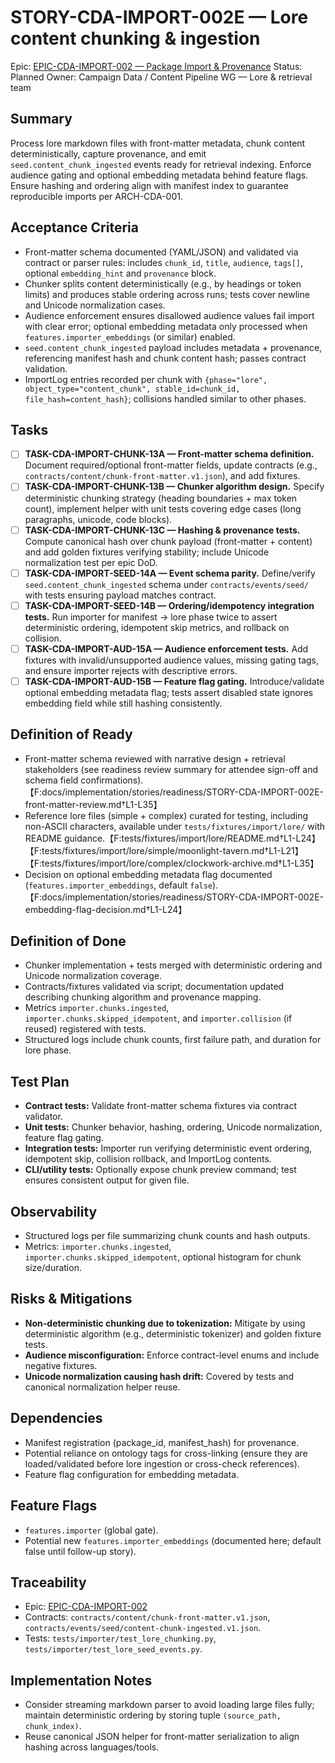 # STORY-CDA-IMPORT-002E — Lore content chunking & ingestion

Epic: [EPIC-CDA-IMPORT-002 — Package Import & Provenance](/docs/implementation/epics/EPIC-CDA-IMPORT-002-package-import-and-provenance.md)
Status: Planned
Owner: Campaign Data / Content Pipeline WG — Lore & retrieval team

## Summary
Process lore markdown files with front-matter metadata, chunk content deterministically, capture provenance, and emit `seed.content_chunk_ingested` events ready for retrieval indexing. Enforce audience gating and optional embedding metadata behind feature flags. Ensure hashing and ordering align with manifest index to guarantee reproducible imports per ARCH-CDA-001.

## Acceptance Criteria
- Front-matter schema documented (YAML/JSON) and validated via contract or parser rules: includes `chunk_id`, `title`, `audience`, `tags[]`, optional `embedding_hint` and `provenance` block.
- Chunker splits content deterministically (e.g., by headings or token limits) and produces stable ordering across runs; tests cover newline and Unicode normalization cases.
- Audience enforcement ensures disallowed audience values fail import with clear error; optional embedding metadata only processed when `features.importer_embeddings` (or similar) enabled.
- `seed.content_chunk_ingested` payload includes metadata + provenance, referencing manifest hash and chunk content hash; passes contract validation.
- ImportLog entries recorded per chunk with `{phase="lore", object_type="content_chunk", stable_id=chunk_id, file_hash=content_hash}`; collisions handled similar to other phases.

## Tasks
- [ ] **TASK-CDA-IMPORT-CHUNK-13A — Front-matter schema definition.** Document required/optional front-matter fields, update contracts (e.g., `contracts/content/chunk-front-matter.v1.json`), and add fixtures.
- [ ] **TASK-CDA-IMPORT-CHUNK-13B — Chunker algorithm design.** Specify deterministic chunking strategy (heading boundaries + max token count), implement helper with unit tests covering edge cases (long paragraphs, unicode, code blocks).
- [ ] **TASK-CDA-IMPORT-CHUNK-13C — Hashing & provenance tests.** Compute canonical hash over chunk payload (front-matter + content) and add golden fixtures verifying stability; include Unicode normalization test per epic DoD.
- [ ] **TASK-CDA-IMPORT-SEED-14A — Event schema parity.** Define/verify `seed.content_chunk_ingested` schema under `contracts/events/seed/` with tests ensuring payload matches contract.
- [ ] **TASK-CDA-IMPORT-SEED-14B — Ordering/idempotency integration tests.** Run importer for manifest → lore phase twice to assert deterministic ordering, idempotent skip metrics, and rollback on collision.
- [ ] **TASK-CDA-IMPORT-AUD-15A — Audience enforcement tests.** Add fixtures with invalid/unsupported audience values, missing gating tags, and ensure importer rejects with descriptive errors.
- [ ] **TASK-CDA-IMPORT-AUD-15B — Feature flag gating.** Introduce/validate optional embedding metadata flag; tests assert disabled state ignores embedding field while still hashing consistently.

## Definition of Ready
- Front-matter schema reviewed with narrative design + retrieval stakeholders (see readiness review summary for attendee sign-off and schema field confirmations).【F:docs/implementation/stories/readiness/STORY-CDA-IMPORT-002E-front-matter-review.md†L1-L35】
- Reference lore files (simple + complex) curated for testing, including non-ASCII characters, available under `tests/fixtures/import/lore/` with README guidance.【F:tests/fixtures/import/lore/README.md†L1-L24】【F:tests/fixtures/import/lore/simple/moonlight-tavern.md†L1-L21】【F:tests/fixtures/import/lore/complex/clockwork-archive.md†L1-L35】
- Decision on optional embedding metadata flag documented (`features.importer_embeddings`, default `false`).【F:docs/implementation/stories/readiness/STORY-CDA-IMPORT-002E-embedding-flag-decision.md†L1-L24】

## Definition of Done
- Chunker implementation + tests merged with deterministic ordering and Unicode normalization coverage.
- Contracts/fixtures validated via script; documentation updated describing chunking algorithm and provenance mapping.
- Metrics `importer.chunks.ingested`, `importer.chunks.skipped_idempotent`, and `importer.collision` (if reused) registered with tests.
- Structured logs include chunk counts, first failure path, and duration for lore phase.

## Test Plan
- **Contract tests:** Validate front-matter schema fixtures via contract validator.
- **Unit tests:** Chunker behavior, hashing, ordering, Unicode normalization, feature flag gating.
- **Integration tests:** Importer run verifying deterministic event ordering, idempotent skip, collision rollback, and ImportLog contents.
- **CLI/utility tests:** Optionally expose chunk preview command; test ensures consistent output for given file.

## Observability
- Structured logs per file summarizing chunk counts and hash outputs.
- Metrics: `importer.chunks.ingested`, `importer.chunks.skipped_idempotent`, optional histogram for chunk size/duration.

## Risks & Mitigations
- **Non-deterministic chunking due to tokenization:** Mitigate by using deterministic algorithm (e.g., deterministic tokenizer) and golden fixture tests.
- **Audience misconfiguration:** Enforce contract-level enums and include negative fixtures.
- **Unicode normalization causing hash drift:** Covered by tests and canonical normalization helper reuse.

## Dependencies
- Manifest registration (package_id, manifest_hash) for provenance.
- Potential reliance on ontology tags for cross-linking (ensure they are loaded/validated before lore ingestion or cross-check references).
- Feature flag configuration for embedding metadata.

## Feature Flags
- `features.importer` (global gate).
- Potential new `features.importer_embeddings` (documented here; default false until follow-up story).

## Traceability
- Epic: [EPIC-CDA-IMPORT-002](/docs/implementation/epics/EPIC-CDA-IMPORT-002-package-import-and-provenance.md)
- Contracts: `contracts/content/chunk-front-matter.v1.json`, `contracts/events/seed/content-chunk-ingested.v1.json`.
- Tests: `tests/importer/test_lore_chunking.py`, `tests/importer/test_lore_seed_events.py`.

## Implementation Notes
- Consider streaming markdown parser to avoid loading large files fully; maintain deterministic ordering by storing tuple `(source_path, chunk_index)`.
- Reuse canonical JSON helper for front-matter serialization to align hashing across languages/tools.
